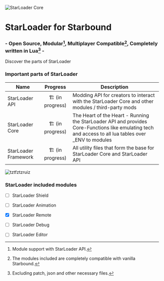 ![StarLoader Core](https://media.discordapp.net/attachments/970399339677618276/1031906771054366830/Starloader.png?width=630&height=630)
# StarLoader for Starbound
### - Open Source, Modular[^modular], Multiplayer Compatible[^compatible], Completely written in Lua[^onlylua] - 
Discover the parts of StarLoader

### Important parts of StarLoader

| Name | Progress | Description | 
| ------------- | :-------------: | ------------- |
| StarLoader API  | :building_construction: (in progress) | Modding API for creators to interact with the StarLoader Core and other modules / third-party mods |
| StarLoader Core  | :building_construction: (in progress) | The Heart of the Heart - Running the StarLoader API and provides Core-Functions like emulating tech and access to all lua tables over _ENV to modules |
| StarLoader Framework  | :building_construction: (in progress) | All utility files that form the base for StarLoader Core and StarLoader API |

![tztfztzruiz](https://user-images.githubusercontent.com/111540866/196563986-4d38fb08-babd-4c5e-b2af-a3f8e48c0da6.png)

### StarLoader included modules

- [ ] StarLoader Shield
- [ ] StarLoader Animation
- [x] StarLoader Remote
- [ ] StarLoader Debug

- [ ] StarLoader Editor

[^modular]: Module support with StarLoader API.
[^compatible]: The modules included are completely compatible with vanilla Starbound.
[^onlylua]: Excluding patch, json and other necessary files.
